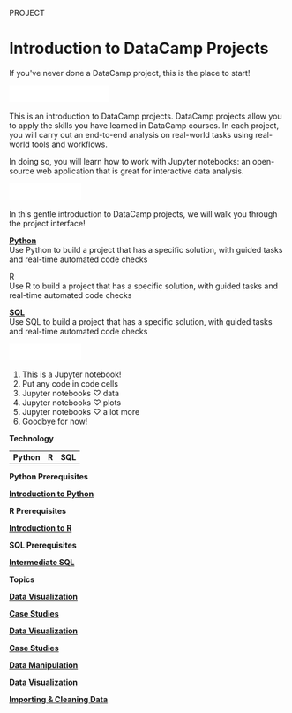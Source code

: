 PROJECT
# Introduction to DataCamp Projects

If you've never done a DataCamp project, this is the place to start!

<img src="style-project-description.svg" width="180" height="30" alt="css-in-readme">

This is an introduction to DataCamp projects. DataCamp projects allow you to apply the skills you have learned in DataCamp courses. In each project, you will carry out an end-to-end analysis on real-world tasks using real-world tools and workflows.

In doing so, you will learn how to work with Jupyter notebooks: an open-source web application that is great for interactive data analysis.

<img src="style-guided-project.svg" width="130" height="30" alt="css-in-readme">

In this gentle introduction to DataCamp projects, we will walk you through the project interface!

[**Python**](https://github.com/Torregu/DataCamp/tree/main/Projects/content/Guided/Introduction%20to%20DataCamp%20Projects/Python) <br>
Use Python to build a project that has a specific solution, with guided tasks and real-time automated code checks

R <br>
Use R to build a project that has a specific solution, with guided tasks and real-time automated code checks

[**SQL**](https://github.com/Torregu/DataCamp/tree/main/Projects/content/Guided/Introduction%20to%20DataCamp%20Projects/SQL) <br>
Use SQL to build a project that has a specific solution, with guided tasks and real-time automated code checks

<img src="style-project-tasks.svg" width="130" height="30" alt="css-in-readme">

1. This is a Jupyter notebook!
2. Put any code in code cells
3. Jupyter notebooks ♡ data
4. Jupyter notebooks ♡ plots
5. Jupyter notebooks ♡ a lot more
6. Goodbye for now!

**Technology**

<table>
  <tr>
    <td><b>Python</b></td>
    <td><b>R</b></td>
    <td><b>SQL</b></td>
  </tr>
</table>

**Python Prerequisites**

[**Introduction to Python**](https://github.com/Torregu/DataCamp/tree/main/Courses/Programming/Python/Introduction%20to%20Python)

**R Prerequisites**

[**Introduction to R**](https://github.com/Torregu/DataCamp/tree/main/Courses/Programming/R/Introduction%20to%20R)

**SQL Prerequisites**

[**Intermediate SQL**](https://github.com/Torregu/DataCamp/tree/main/Courses/Programming/SQL/Intermediate%20SQL)

**Topics**

[**Data Visualization**](https://github.com/Torregu/DataCamp/tree/main/Projects/Data%20Visualization)

[**Case Studies**](https://github.com/Torregu/DataCamp/tree/main/Projects/Case%20Studies)

[**Data Visualization**](https://github.com/Torregu/DataCamp/tree/main/Projects/Data%20Visualization)

[**Case Studies**](https://github.com/Torregu/DataCamp/tree/main/Projects/Case%20Studies)

[**Data Manipulation**](https://github.com/Torregu/DataCamp/tree/main/Projects/Data%20Manipulation)

[**Data Visualization**](https://github.com/Torregu/DataCamp/tree/main/Projects/Data%20Visualization)

[**Importing & Cleaning Data**](https://github.com/Torregu/DataCamp/tree/main/Projects/Importing%20&%20Cleaning%20Data)
